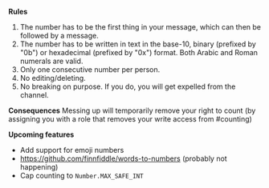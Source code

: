 **Rules**
1. The number has to be the first thing in your message, which can then be followed by a message.
2. The number has to be written in text in the base-10, binary (prefixed by "0b") or hexadecimal (prefixed by "0x") format. Both Arabic and Roman numerals are valid.
3. Only one consecutive number per person.
4. No editing/deleting.
5. No breaking on purpose. If you do, you will get expelled from the channel.

**Consequences**
Messing up will temporarily remove your right to count (by assigning you with a role that removes your write access from #counting)

**Upcoming features**
* Add support for emoji numbers
* https://github.com/finnfiddle/words-to-numbers (probably not happening)
* Cap counting to `Number.MAX_SAFE_INT`